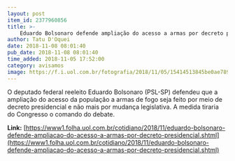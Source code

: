 ```yaml
---
layout: post
item_id: 2377960856
title: >-
    Eduardo Bolsonaro defende ampliação do acesso a armas por decreto presidencial
author: Tatu D'Oquei
date: 2018-11-08 08:01:40
pub_date: 2018-11-08 08:01:40
time_added: 2018-11-05 17:52:00
category: avisamos
image: https://f.i.uol.com.br/fotografia/2018/11/05/15414513845be0ae789d858_1541451384_3x2_xl.jpg
---
```


O deputado federal reeleito Eduardo Bolsonaro (PSL-SP) defendeu que a ampliação do acesso da população a armas de fogo seja feito por meio de decreto presidencial e não mais por mudança legislativa. A medida tiraria do Congresso o comando do debate.

**Link:** [https://www1.folha.uol.com.br/cotidiano/2018/11/eduardo-bolsonaro-defende-ampliacao-do-acesso-a-armas-por-decreto-presidencial.shtml](https://www1.folha.uol.com.br/cotidiano/2018/11/eduardo-bolsonaro-defende-ampliacao-do-acesso-a-armas-por-decreto-presidencial.shtml)

